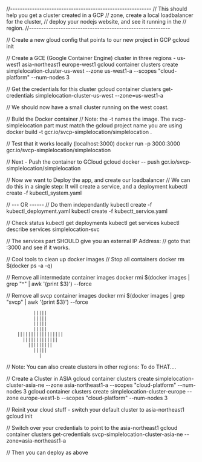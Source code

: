 //----------------------------------------------------------
//    This should help you get a cluster created in a GCP
//    zone, create a local loadbalancer for the cluster,
//    deploy your nodejs website, and see it running in the
//    region.
//----------------------------------------------------------

// Create a new gloud config that points to our new project in GCP
gcloud init

// Create a GCE (Google Container Engine) cluster in three regions - us-west1 asia-northeast1  europe-west1
gcloud container clusters create simplelocation-cluster-us-west --zone us-west1-a --scopes "cloud-platform" --num-nodes 3

// Get the credentials for this cluster
gcloud container clusters get-credentials simplelocation-cluster-us-west --zone=us-west1-a

// We should now have a small cluster running on the west coast.

// Build the Docker container
// Note: the -t names the image.  The svcp-simplelocation part must match the gcloud project name you are using
docker build -t gcr.io/svcp-simplelocation/simplelocation .

// Test that it works locally (localhost:3000)
docker run -p 3000:3000 gcr.io/svcp-simplelocation/simplelocation

// Next - Push the container to GCloud
gcloud docker -- push gcr.io/svcp-simplelocation/simplelocation

// Now we want to Deploy the app, and create our loadbalancer
// We can do this in a single step:  It will create a service, and a deployment
kubectl create -f kubectl_system.yaml

// --- OR ------
// Do them independantly
kubectl create -f kubectl_deployment.yaml
kubectl create -f kubectt_service.yaml

// Check status
kubectl get deployments
kubectl get services
kubectl describe services simplelocation-svc

// The services part SHOULD give you an external IP Address:
// goto that  <ip address>:3000  and see if it works.

// Cool tools to clean up docker images
// Stop all containers
docker rm $(docker ps -a -q)

// Remove all intermedate container images
docker rmi $(docker images | grep "^<none>" | awk '{print $3}') --force

// Remove all svcp container images
docker rmi $(docker images | grep "svcp" | awk '{print $3}') --force


              |||||
              |||||
              |||||
              |||||
        |||||||||||||||||
          |||||||||||||
            |||||||||
              |||||
                |              

// Note:  You can also create clusters in other regions:  To do THAT....

// Create a Cluster in ASIA
gcloud container clusters create simplelocation-cluster-asia-ne --zone asia-northeast1-a --scopes "cloud-platform" --num-nodes 3
gcloud container clusters create simplelocation-cluster-europe --zone europe-west1-b --scopes "cloud-platform" --num-nodes 3

// Reinit your cloud stuff - switch your default cluster to asia-northeast1
gcloud init      

// Switch over your credentials to point to the asia-northeast1
gcloud container clusters get-credentials svcp-simplelocation-cluster-asia-ne --zone=asia-northeast1-a

// Then you can deploy as above
